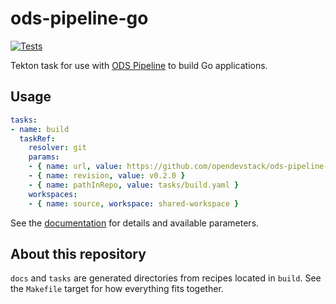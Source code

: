 # ods-pipeline-go

[![Tests](https://github.com/opendevstack/ods-pipeline-go/actions/workflows/main.yaml/badge.svg)](https://github.com/opendevstack/ods-pipeline-go/actions/workflows/main.yaml)

Tekton task for use with [ODS Pipeline](https://github.com/opendevstack/ods-pipeline) to build Go applications.

## Usage

```yaml
tasks:
- name: build
  taskRef:
    resolver: git
    params:
    - { name: url, value: https://github.com/opendevstack/ods-pipeline-go.git }
    - { name: revision, value: v0.2.0 }
    - { name: pathInRepo, value: tasks/build.yaml }
    workspaces:
    - { name: source, workspace: shared-workspace }
```

See the [documentation](https://github.com/opendevstack/ods-pipeline-go/blob/main/docs/build.adoc) for details and available parameters.

## About this repository

`docs` and `tasks` are generated directories from recipes located in `build`. See the `Makefile` target for how everything fits together.

